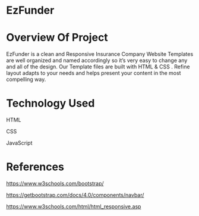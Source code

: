 # EzFunder

# Overview Of Project
EzFunder is a clean and Responsive Insurance Company Website Templates are well organized and named accordingly so it’s very easy to change any and all of the design. Our Template files are built with HTML &amp; CSS . Refine layout adapts to your needs and helps present your content in the most compelling way.


# Technology Used
HTML

CSS

JavaScript

# References
https://www.w3schools.com/bootstrap/

https://getbootstrap.com/docs/4.0/components/navbar/

https://www.w3schools.com/html/html_responsive.asp
